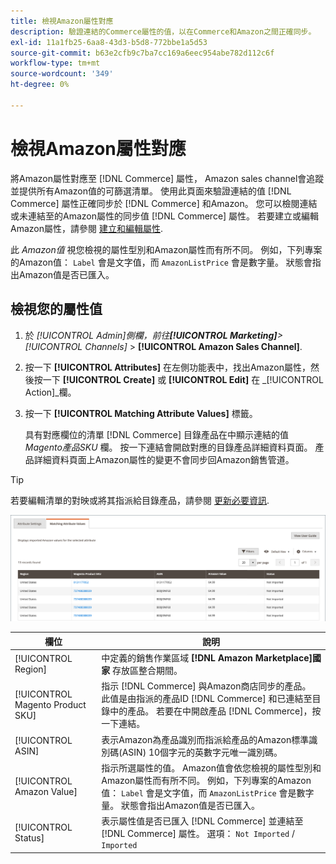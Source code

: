 ```yaml
---
title: 檢視Amazon屬性對應
description: 驗證連結的Commerce屬性的值，以在Commerce和Amazon之間正確同步。
exl-id: 11a1fb25-6aa8-43d3-b5d8-772bbe1a5d53
source-git-commit: b63e2cfb9c7ba7cc169a6eec954abe782d112c6f
workflow-type: tm+mt
source-wordcount: '349'
ht-degree: 0%

---
```


# 檢視Amazon屬性對應

將Amazon屬性對應至 [!DNL Commerce] 屬性， Amazon sales channel會追蹤並提供所有Amazon值的可篩選清單。 使用此頁面來驗證連結的值 [!DNL Commerce] 屬性正確同步於 [!DNL Commerce] 和Amazon。 您可以檢閱連結或未連結至的Amazon屬性的同步值 [!DNL Commerce] 屬性。 若要建立或編輯Amazon屬性，請參閱 [建立和編輯屬性](./creating-attributes.md).

此 _Amazon值_ 視您檢視的屬性型別和Amazon屬性而有所不同。 例如，下列專案的Amazon值： `Label` 會是文字值，而 `AmazonListPrice` 會是數字量。 狀態會指出Amazon值是否已匯入。

## 檢視您的屬性值

1. 於 _[!UICONTROL Admin]_側欄，前往&#x200B;**[!UICONTROL Marketing]**>_[!UICONTROL Channels]_ > **[!UICONTROL Amazon Sales Channel]**.

1. 按一下 **[!UICONTROL Attributes]** 在左側功能表中，找出Amazon屬性，然後按一下 **[!UICONTROL Create]** 或 **[!UICONTROL Edit]** 在 _[!UICONTROL Action]_欄。

1. 按一下 **[!UICONTROL Matching Attribute Values]** 標籤。

   具有對應欄位的清單 [!DNL Commerce] 目錄產品在中顯示連結的值 _Magento產品SKU_ 欄。 按一下連結會開啟對應的目錄產品詳細資料頁面。 產品詳細資料頁面上Amazon屬性的變更不會同步回Amazon銷售管道。

>[!TIP]
>若要編輯清單的對映或將其指派給目錄產品，請參閱 [更新必要資訊](./amazon-manually-update-incomplete-listing.md).

![檢視屬性值](assets/amazon-managing-attribute-values.png)

| 欄位 | 說明 |
|--- |--- |
| [!UICONTROL Region] | 中定義的銷售作業區域 **[!DNL Amazon Marketplace]國家** 存放區整合期間。 |
| [!UICONTROL Magento Product SKU] | 指示 [!DNL Commerce] 與Amazon商店同步的產品。 此值是由指派的產品ID [!DNL Commerce] 和已連結至目錄中的產品。 若要在中開啟產品 [!DNL Commerce]，按一下連結。 |
| [!UICONTROL ASIN] | 表示Amazon為產品識別而指派給產品的Amazon標準識別碼(ASIN) 10個字元的英數字元唯一識別碼。 |
| [!UICONTROL Amazon Value] | 指示所選屬性的值。 Amazon值會依您檢視的屬性型別和Amazon屬性而有所不同。 例如，下列專案的Amazon值： `Label` 會是文字值，而 `AmazonListPrice` 會是數字量。 狀態會指出Amazon值是否已匯入。 |
| [!UICONTROL Status] | 表示屬性值是否已匯入 [!DNL Commerce] 並連結至 [!DNL Commerce] 屬性。 選項： `Not Imported` / `Imported` |
